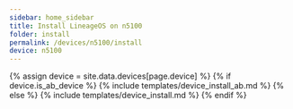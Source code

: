 ```yaml
---
sidebar: home_sidebar
title: Install LineageOS on n5100
folder: install
permalink: /devices/n5100/install
device: n5100
---
```

{% assign device = site.data.devices[page.device] %}
{% if device.is_ab_device %}
{% include templates/device_install_ab.md %}
{% else %}
{% include templates/device_install.md %}
{% endif %}
